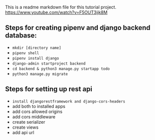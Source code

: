 This is a readme markdown file for this tutorial project.
https://www.youtube.com/watch?v=F5OUT3ijk8M

## Steps for creating pipenv and django backend database:

- `mkdir [directory name]`
- `pipenv shell`
- `pipenv install django`
- `django-admin startproject backend`
- `cd backend & python3 manage.py startapp todo`
- `python3 manage.py migrate`

## Steps for setting up rest api

- `install djangorestframework and django-cors-headers`
-  add both to installed apps
-  add cors allowed origins
-  add cors middleware
-  create serializer
-  create views
-  add api url